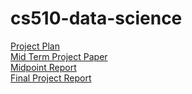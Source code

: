 # cs510-data-science

[Project Plan](https://github.com/haze355/cs510-data-science/blob/master/Project%20Plan_Yiming%20Zhang.pdf)
<br/>
[Mid Term Project Paper](https://github.com/haze355/cs510-data-science/blob/master/CS%20510%20Mid%20Term%20Paper_Yiming%20Zhang.pdf)
<br/>
[Midpoint Report](https://github.com/haze355/cs510-data-science/blob/master/Midpoint%20Report_Yiming%20Zhang.pdf)
<br/>
[Final Project Report](https://github.com/haze355/cs510-data-science/blob/master/CS%20510%20Final%20Project%20Report.pdf)
